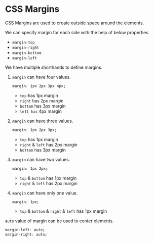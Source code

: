 # CSS Margins

CSS Margins are used to create outside space around the elements. 

We can specify margin for each side with the help of below properties. 
* `margin-top`
* `margin-right`
* `margin-bottom`
* `margin-left`

We have multiple shorthands to define margins. 

1. `margin` can have four values.

    ```css
    margin: 1px 2px 3px 4px;
    ```

    * `top` has 1px margin
    * `right` has 2px margin
    * `bottom` has 3px margin
    * `left has` 4px margin

2. `margin` can have three values.

    ```css
    margin: 1px 2px 3px;
    ```

    * `top` has 1px margin
    * `right` & `left` has 2px margin
    * `bottom` has 3px margin

3. `margin` can have two values. 

    ```css
    margin: 1px 2px;
    ```

    * `top` & `bottom` has 1px margin
    * `right` & `left` has 2px margin

4. `margin` can have only one value. 

    ```css
    margin: 1px;
    ```

    * `top` & `bottom` & `right` & `left` has 1px margin

`auto` value of margin can be used to center elements.

```css
margin-left: auto;
margin-right: auto;
```